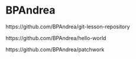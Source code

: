 # BPAndrea
<p>https://github.com/BPAndrea/git-lesson-repository</p>
<p>https://github.com/BPAndrea/hello-world</p>
<p>https://github.com/BPAndrea/patchwork</p>
